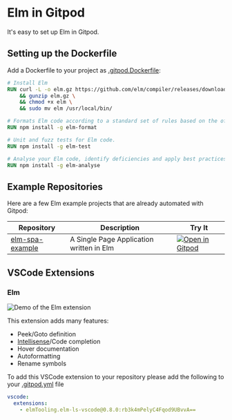 # Elm in Gitpod

It's easy to set up Elm in Gitpod.

## Setting up the Dockerfile

Add a Dockerfile to your project as [.gitpod.Dockerfile](https://www.gitpod.io/docs/config-docker/):

```Dockerfile
# Install Elm
RUN curl -L -o elm.gz https://github.com/elm/compiler/releases/download/0.19.1/binary-for-linux-64-bit.gz \
    && gunzip elm.gz \
    && chmod +x elm \
    && sudo mv elm /usr/local/bin/

# Formats Elm code according to a standard set of rules based on the official Elm Style Guide
RUN npm install -g elm-format

# Unit and fuzz tests for Elm code.
RUN npm install -g elm-test

# Analyse your Elm code, identify deficiencies and apply best practices.
RUN npm install -g elm-analyse
```


## Example Repositories

Here are a few Elm example projects that are already automated with Gitpod:

<div class="table-container">

| Repository | Description | Try It |
|------------|--------------|--------|
|[elm-spa-example](https://github.com/svenefftinge/elm-spa-example) | A Single Page Application written in Elm | [![Open in Gitpod](https://gitpod.io/button/open-in-gitpod.svg)](https://gitpod.io/#https://github.com/svenefftinge/elm-spa-example) 

</div>

## VSCode Extensions

### Elm

![Demo of the Elm extension](images/ElmExtensionDemo.png)

This extension adds many features:

- Peek/Goto definition
- [Intellisense](https://code.visualstudio.com/docs/editor/intellisense)/Code completion
- Hover documentation
- Autoformatting
- Rename symbols

To add this VSCode extension to your repository please add the following to your [.gitpod.yml](https://www.gitpod.io/docs/config-gitpod-file/) file

```yaml
vscode:
  extensions:
    - elmTooling.elm-ls-vscode@0.8.0:rb3k4mPelyC4Fqod9UBvvA==
```
